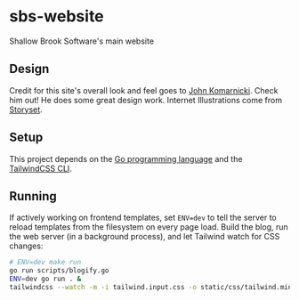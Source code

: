 # sbs-website
Shallow Brook Software's main website

## Design
Credit for this site's overall look and feel goes to [John Komarnicki](https://github.com/johnkomarnicki).
Check him out!
He does some great design work.
Internet Illustrations come from [Storyset](https://storyset.com/internet).

## Setup
This project depends on the [Go programming language](https://golang.org/dl/) and the [TailwindCSS CLI](https://tailwindcss.com/blog/standalone-cli).

## Running
If actively working on frontend templates, set `ENV=dev` to tell the server to reload templates from the filesystem on every page load.
Build the blog, run the web server (in a background process), and let Tailwind watch for CSS changes:
```bash
# ENV=dev make run
go run scripts/blogify.go
ENV=dev go run . &
tailwindcss --watch -m -i tailwind.input.css -o static/css/tailwind.min.css
```
